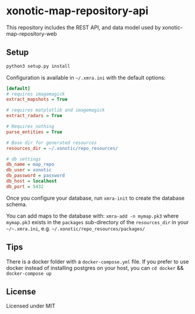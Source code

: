 # xonotic-map-repository-api
This repository includes the REST API, and data model used by xonotic-map-repository-web

## Setup

```bash
python3 setup.py install
```

Configuration is available in `~/.xmra.ini` with the default options:

```ini
[default]
# requires imagemagick
extract_mapshots = True

# requires matplotlib and imagemagick
extract_radars = True

# Requires nothing
parse_entities = True

# Base dir for generated resources
resources_dir = ~/.xonotic/repo_resources/

# db settings
db_name = map_repo
db_user = xonotic
db_password = password
db_host = localhost
db_port = 5432
```

Once you configure your database, run `xmra-init` to create the database schema.

You can add maps to the database with: `xmra-add -n mymap.pk3` where `mymap.pk3` exists in the `packages` sub-directory of the `resources_dir` in your `~/~.xmra.ini`, e.g. `~/.xonotic/repo_resources/packages/`

##  Tips

There is a docker folder with a `docker-compose.yml` file. If you prefer to use docker instead of
installing postgres on your host, you can `cd docker` && `docker-compose up`

## License

Licensed under MIT